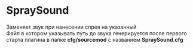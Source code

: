 # SpraySound
Заменяет звук при нанесении спрея на указанный</br>
Файл в котором указывать путь до звука генерируется после первого старта плагина в папке **cfg/sourcemod** с названием **SpraySound.cfg**
